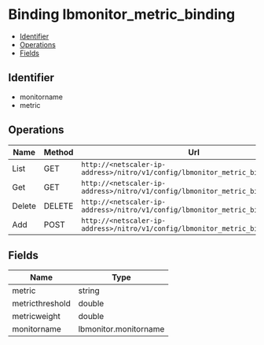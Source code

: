 # Binding lbmonitor_metric_binding

- [Identifier](#identifier)
- [Operations](#operations)
- [Fields](#fields)

## Identifier

- monitorname
- metric

## Operations

| Name | Method | Url |
|----|----|----|
| List | GET | `http://<netscaler-ip-address>/nitro/v1/config/lbmonitor_metric_binding` |
| Get | GET | `http://<netscaler-ip-address>/nitro/v1/config/lbmonitor_metric_binding/<name>` |
| Delete | DELETE | `http://<netscaler-ip-address>/nitro/v1/config/lbmonitor_metric_binding/<name>` |
| Add | POST | `http://<netscaler-ip-address>/nitro/v1/config/lbmonitor_metric_binding` |

## Fields

| Name | Type |
|----|----|
| metric | string |
| metricthreshold | double |
| metricweight | double |
| monitorname | lbmonitor.monitorname |

